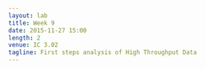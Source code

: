 ```yaml
---
layout: lab
title: Week 9
date: 2015-11-27 15:00
length: 2
venue: IC 3.02
tagline: First steps analysis of High Throughput Data
---
```

